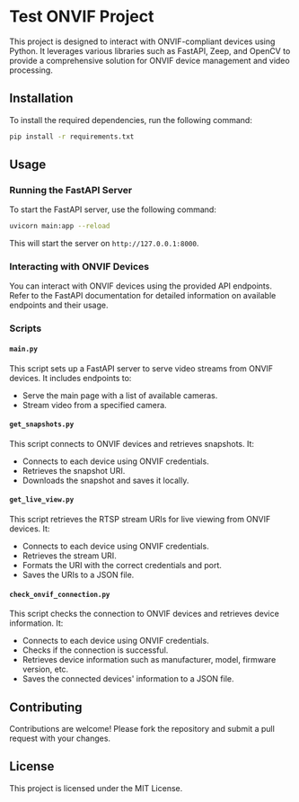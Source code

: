 # Test ONVIF Project

This project is designed to interact with ONVIF-compliant devices using Python. It leverages various libraries such as FastAPI, Zeep, and OpenCV to provide a comprehensive solution for ONVIF device management and video processing.

## Installation

To install the required dependencies, run the following command:

```bash
pip install -r requirements.txt
```

## Usage

### Running the FastAPI Server

To start the FastAPI server, use the following command:

```bash
uvicorn main:app --reload
```

This will start the server on `http://127.0.0.1:8000`.

### Interacting with ONVIF Devices

You can interact with ONVIF devices using the provided API endpoints. Refer to the FastAPI documentation for detailed information on available endpoints and their usage.

### Scripts

#### `main.py`

This script sets up a FastAPI server to serve video streams from ONVIF devices. It includes endpoints to:

- Serve the main page with a list of available cameras.
- Stream video from a specified camera.

#### `get_snapshots.py`

This script connects to ONVIF devices and retrieves snapshots. It:

- Connects to each device using ONVIF credentials.
- Retrieves the snapshot URI.
- Downloads the snapshot and saves it locally.

#### `get_live_view.py`

This script retrieves the RTSP stream URIs for live viewing from ONVIF devices. It:

- Connects to each device using ONVIF credentials.
- Retrieves the stream URI.
- Formats the URI with the correct credentials and port.
- Saves the URIs to a JSON file.

#### `check_onvif_connection.py`

This script checks the connection to ONVIF devices and retrieves device information. It:

- Connects to each device using ONVIF credentials.
- Checks if the connection is successful.
- Retrieves device information such as manufacturer, model, firmware version, etc.
- Saves the connected devices' information to a JSON file.

## Contributing

Contributions are welcome! Please fork the repository and submit a pull request with your changes.

## License

This project is licensed under the MIT License.
